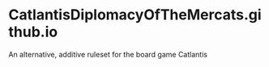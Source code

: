 # CatlantisDiplomacyOfTheMercats.github.io
An alternative, additive ruleset for the board game Catlantis

